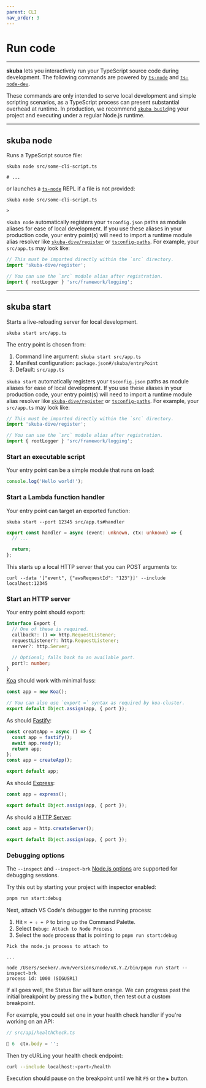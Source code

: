 ```yaml
---
parent: CLI
nav_order: 3
---
```


# Run code

---

**skuba** lets you interactively run your TypeScript source code during development.
The following commands are powered by [`ts-node`] and [`ts-node-dev`].

These commands are only intended to serve local development and simple scripting scenarios,
as a TypeScript process can present substantial overhead at runtime.
In production, we recommend [`skuba build`]ing your project and executing under a regular Node.js runtime.

---

## skuba node

Runs a TypeScript source file:

```shell
skuba node src/some-cli-script.ts

# ...
```

or launches a [`ts-node`] REPL if a file is not provided:

```shell
skuba node src/some-cli-script.ts

>
```

`skuba node` automatically registers your `tsconfig.json` paths as module aliases for ease of local development.
If you use these aliases in your production code,
your entry point(s) will need to import a runtime module alias resolver like [`skuba-dive/register`] or [`tsconfig-paths`].
For example, your `src/app.ts` may look like:

```typescript
// This must be imported directly within the `src` directory.
import 'skuba-dive/register';

// You can use the `src` module alias after registration.
import { rootLogger } 'src/framework/logging';
```

---

## skuba start

Starts a live-reloading server for local development.

```shell
skuba start src/app.ts
```

The entry point is chosen from:

1. Command line argument: `skuba start src/app.ts`
1. Manifest configuration: `package.json#/skuba/entryPoint`
1. Default: `src/app.ts`

`skuba start` automatically registers your `tsconfig.json` paths as module aliases for ease of local development.
If you use these aliases in your production code,
your entry point(s) will need to import a runtime module alias resolver like [`skuba-dive/register`] or [`tsconfig-paths`].
For example, your `src/app.ts` may look like:

```typescript
// This must be imported directly within the `src` directory.
import 'skuba-dive/register';

// You can use the `src` module alias after registration.
import { rootLogger } 'src/framework/logging';
```

### Start an executable script

Your entry point can be a simple module that runs on load:

```typescript
console.log('Hello world!');
```

### Start a Lambda function handler

Your entry point can target an exported function:

```shell
skuba start --port 12345 src/app.ts#handler
```

```typescript
export const handler = async (event: unknown, ctx: unknown) => {
  // ...

  return;
};
```

This starts up a local HTTP server that you can POST arguments to:

```shell
curl --data '["event", {"awsRequestId": "123"}]' --include localhost:12345
```

### Start an HTTP server

Your entry point should export:

```typescript
interface Export {
  // One of these is required.
  callback?: () => http.RequestListener;
  requestListener?: http.RequestListener;
  server?: http.Server;

  // Optional; falls back to an available port.
  port?: number;
}
```

[Koa] should work with minimal fuss:

```typescript
const app = new Koa();

// You can also use `export =` syntax as required by koa-cluster.
export default Object.assign(app, { port });
```

As should [Fastify]:

```typescript
const createApp = async () => {
  const app = fastify();
  await app.ready();
  return app;
};
const app = createApp();

export default app;
```

As should [Express]:

```typescript
const app = express();

export default Object.assign(app, { port });
```

As should a [HTTP Server]:

```typescript
const app = http.createServer();

export default Object.assign(app, { port });
```

### Debugging options

The `--inspect` and `--inspect-brk` [Node.js options] are supported for debugging sessions.

Try this out by starting your project with inspector enabled:

```bash
pnpm run start:debug
```

Next, attach VS Code's debugger to the running process:

1. Hit `⌘ + ⇧ + P` to bring up the Command Palette.
1. Select `Debug: Attach to Node Process`
1. Select the `node` process that is pointing to `pnpm run start:debug`

```shell
Pick the node.js process to attach to

...

node /Users/seeker/.nvm/versions/node/vX.Y.Z/bin/pnpm run start --inspect-brk
process id: 1000 (SIGUSR1)
```

If all goes well, the Status Bar will turn orange.
We can progress past the initial breakpoint by pressing the `▶️` button,
then test out a custom breakpoint.

For example, you could set one in your health check handler if you're working on an API:

```typescript
// src/api/healthCheck.ts

🔴 6  ctx.body = '';
```

Then try cURLing your health check endpoint:

```bash
curl --include localhost:<port>/health
```

Execution should pause on the breakpoint until we hit `F5` or the `▶️` button.

[`skuba build`]: ./build.md
[`skuba-dive/register`]: https://github.com/seek-oss/skuba-dive#register
[`ts-node-dev`]: https://github.com/whitecolor/ts-node-dev
[`ts-node`]: https://github.com/typestrong/ts-node
[`tsconfig-paths`]: https://github.com/dividab/tsconfig-paths
[express]: https://expressjs.com/
[fastify]: https://www.fastify.io/
[http server]: https://nodejs.org/docs/latest-v18.x/api/http.html#class-httpserver
[koa]: https://koajs.com/
[node.js options]: https://nodejs.org/en/docs/guides/debugging-getting-started/#command-line-options
